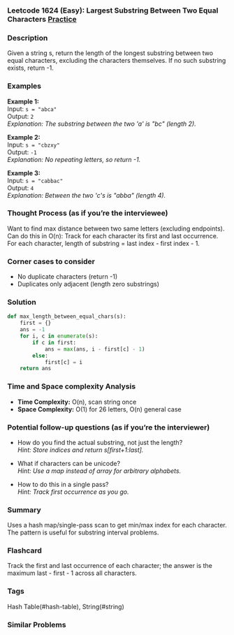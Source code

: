 ### Leetcode 1624 (Easy): Largest Substring Between Two Equal Characters [Practice](https://leetcode.com/problems/largest-substring-between-two-equal-characters)

### Description  
Given a string s, return the length of the longest substring between two equal characters, excluding the characters themselves. If no such substring exists, return -1.

### Examples  
**Example 1:**  
Input: `s = "abca"`  
Output: `2`  
*Explanation: The substring between the two 'a' is "bc" (length 2).* 

**Example 2:**  
Input: `s = "cbzxy"`  
Output: `-1`  
*Explanation: No repeating letters, so return -1.*

**Example 3:**  
Input: `s = "cabbac"`  
Output: `4`  
*Explanation: Between the two 'c's is "abba" (length 4).* 

### Thought Process (as if you’re the interviewee)  
Want to find max distance between two same letters (excluding endpoints). Can do this in O(n): Track for each character its first and last occurrence. For each character, length of substring = last index - first index - 1.

### Corner cases to consider  
- No duplicate characters (return -1)
- Duplicates only adjacent (length zero substrings)

### Solution

```python
def max_length_between_equal_chars(s):
    first = {}
    ans = -1
    for i, c in enumerate(s):
        if c in first:
            ans = max(ans, i - first[c] - 1)
        else:
            first[c] = i
    return ans
```

### Time and Space complexity Analysis  
- **Time Complexity:** O(n), scan string once
- **Space Complexity:** O(1) for 26 letters, O(n) general case

### Potential follow-up questions (as if you’re the interviewer)  

- How do you find the actual substring, not just the length?  
  *Hint: Store indices and return s[first+1:last].*

- What if characters can be unicode?  
  *Hint: Use a map instead of array for arbitrary alphabets.*

- How to do this in a single pass?  
  *Hint: Track first occurrence as you go.*

### Summary
Uses a hash map/single-pass scan to get min/max index for each character. The pattern is useful for substring interval problems.


### Flashcard
Track the first and last occurrence of each character; the answer is the maximum last - first - 1 across all characters.

### Tags
Hash Table(#hash-table), String(#string)

### Similar Problems
